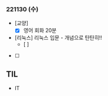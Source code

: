 ### 221130 (수)
- [교양]
	- [x] 영어 회화 20분
- [리눅스] 리눅스 입문 - 개념으로 탄탄히!!
	- [ ] 
- [ ] 
## TIL
- IT
<!--stackedit_data:
eyJoaXN0b3J5IjpbNDk3NDk4MjYzLC05MTU4MjgxODldfQ==
-->